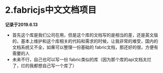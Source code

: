 # 2.fabricjs中文文档项目

**记录于2019.6.13**

- 首先这个库是我们公司在用，但是这个库的文档写的是相当的差，还是英文版的，基本上维护和这个库相关的代码和需求的时候，让我非常的难受，国内的文档系统又不全，如果可以整理一份基础的 fabric文档，那还好的很，方便有需要的人
- 未来不行，自己也可以写一份 fabric类似的库（因为那个库的api文档太烂了，烂的我都想自己写一个库了）
